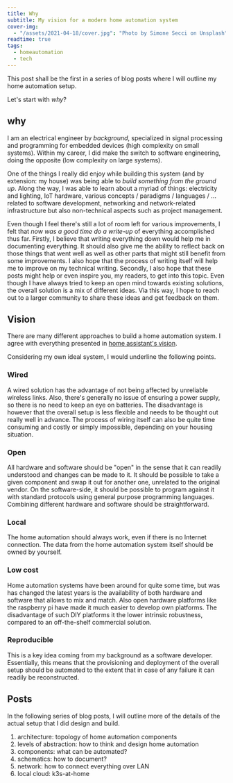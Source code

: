 ```yaml
---
title: Why
subtitle: My vision for a modern home automation system
cover-img:
  - "/assets/2021-04-18/cover.jpg": "Photo by Simone Secci on Unsplash"
readtime: true
tags:
  - homeautomation
  - tech
---
```


This post shall be the first in a series of blog posts where I will outline my home automation setup.

Let's start with _why_?

## why

I am an electrical engineer by _background_, specialized in signal processing and programming for embedded devices (high complexity on small systems).
Within my career, I did make the switch to software engineering, doing the opposite (low complexity on large systems).

One of the things I really did enjoy while building this system (and by extension: my house) was being able to _build something from the ground up_.
Along the way, I was able to learn about a myriad of things: electricity and lighting, IoT hardware, various concepts / paradigms / languages / ... related to software development, networking and network-related infrastructure but also non-technical aspects such as project management.

Even though I feel there's still a lot of room left for various improvements, I felt that _now was a good time do a write-up_ of everything accomplished thus far.
Firstly, I believe that writing everything down would help me in documenting everything.
It should also give me the ability to reflect back on those things that went well as well as other parts that might still benefit from some improvements.
I also hope that the process of writing itself will help me to improve on my technical writing.
Secondly, I also hope that these posts might help or even inspire you, my readers, to get into this topic.
Even though I have always tried to keep an open mind towards existing solutions, the overall solution is a mix of different ideas.
Via this way, I hope to reach out to a larger community to share these ideas and get feedback on them.

## Vision

There are many different approaches to build a home automation system.
I agree with everything presented in [home assistant's vision].

Considering my own ideal system, I would underline the following points.

### Wired

A wired solution has the advantage of not being affected by unreliable wireless links.
Also, there's generally no issue of ensuring a power supply, so there is no need to keep an eye on batteries.
The disadvantage is however that the overall setup is less flexible and needs to be thought out really well in advance.
The process of wiring itself can also be quite time consuming and costly or simply impossible, depending on your housing situation.

### Open

All hardware and software should be "open" in the sense that it can readily understood and changes can be made to it.
It should be possible to take a given component and swap it out for another one, unrelated to the original vendor.
On the software-side, it should be possible to program against it with standard protocols using general purpose programming languages.
Combining different hardware and software should be straightforward.

### Local

The home automation should always work, even if there is no Internet connection.
The data from the home automation system itself should be owned by yourself.

### Low cost

Home automation systems have been around for quite some time, but was has changed the latest years is the availability of both hardware and software that allows to mix and match.
Also open hardware platforms like the raspberry pi have made it much easier to develop own platforms.
The disadvantage of such DIY platforms it the lower intrinsic robustness, compared to an off-the-shelf commercial solution.

### Reproducible

This is a key idea coming from my background as a software developer.
Essentially, this means that the provisioning and deployment of the overall setup should be automated to the extent that in case of any failure it can readily be reconstructed.

[home assistant's vision]: https://www.home-assistant.io/blog/2016/01/19/perfect-home-automation/

## Posts

In the following series of blog posts, I will outline more of the details of the actual setup that I did design and build.

1. architecture: topology of home automation components
1. levels of abstraction: how to think and design home automation
1. components: what can be automated?
1. schematics: how to document?
1. network: how to connect everything over LAN
1. local cloud: k3s-at-home
